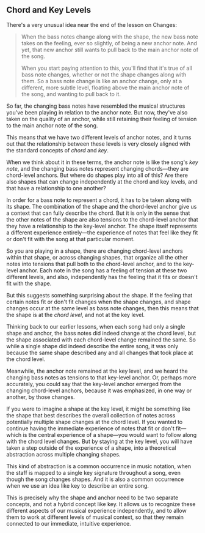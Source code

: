 ## Chord and Key Levels



There's a very unusual idea near the end of the lesson on Changes:

> When the bass notes change along with the shape, the new bass note takes on the feeling, ever so slightly, of being a new anchor note. And yet, that new anchor still wants to pull back to the main anchor note of the song.
>
> When you start paying attention to this, you'll find that it's true of all bass note changes, whether or not the shape changes along with them. So a bass note change is like an anchor change, only at a different, more subtle level, floating above the main anchor note of the song, and wanting to pull back to it.



So far, the changing bass notes have resembled the musical structures you've been playing in relation to the anchor note. But now, they've also taken on the quality of an anchor, while still retaining their feeling of tension to the main anchor note of the song. 

This means that we have two different levels of anchor notes, and it turns out that the relationship between these levels is very closely aligned with the standard concepts of *chord* and *key*.

When we think about it in these terms, the anchor note is like the song's *key note*, and the changing bass notes represent changing chords&mdash;they are chord-level anchors. But where do shapes play into all of this? Are there also shapes that can change independently at the chord and key levels, and that have a relationship to one another? 

In order for a bass note to represent a chord, it has to be taken along with its shape. The combination of the shape and the chord-level anchor give us a context that can fully describe the chord. But it is only in the sense that the other notes of the shape are also tensions to the chord-level anchor that they have a relationship to the key-level anchor. The shape itself represents a different experience entirely&mdash;the experience of notes that feel like they fit or don't fit with the song at that particular moment.

So you are playing in a shape, there are changing chord-level anchors within that shape, or across changing shapes, that organize all the other notes into tensions that pull both to the chord-level anchor, and to the key-level anchor. Each note in the song has a feeling of tension at these two different levels, and also, independently has the feeling that it fits or doesn't fit with the shape.

But this suggests something surprising about the shape. If the feeling that certain notes fit or don't fit changes when the shape changes, and shape changes occur at the same level as bass note changes, then this means that the shape is at the *chord level*, and not at the key level.

Thinking back to our earlier lessons, when each song had only a single shape and anchor, the bass notes did indeed change at the chord level, but the shape associated with each chord-level change remained the same. So while a single shape did indeed describe the entire song, it was only because the same shape described any and all changes that took place at the chord level.

Meanwhile, the anchor note remained at the key level, and we heard the changing bass notes as tensions to that key-level anchor. Or, perhaps more accurately, you could say that the key-level anchor emerged from the changing chord-level anchors, because it was emphasized, in one way or another, by those changes.

If you were to imagine a shape at the key level, it might be something like the shape that best describes the overall collection of notes across potentially multiple shape changes at the chord level. If you wanted to continue having the immediate experience of notes that fit or don't fit&mdash;which is the central experience of a shape&mdash;you would want to follow along with the chord level changes. But by staying at the key level, you will have taken a step outside of the experience of a shape, into a theoretical abstraction across multiple changing shapes.

This kind of abstraction is a common occurrence in music notation, when the staff is mapped to a single key signature throughout a song, even though the song changes shapes. And it is also a common occurrence when we use an idea like key to describe an entire song.

This is precisely why the shape and anchor need to be two separate concepts, and not a hybrid concept like key. It allows us to recognize these different aspects of our musical experience independently, and to allow them to work at different levels of musical context, so that they remain connected to our immediate, intuitive experience.

